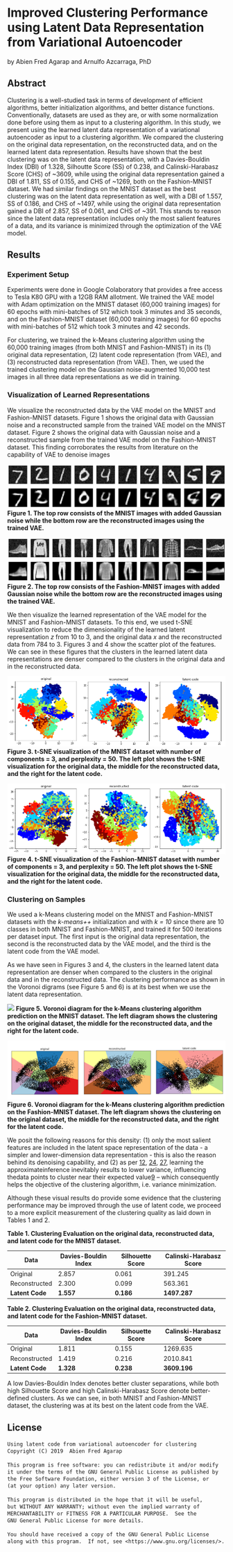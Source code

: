 Improved Clustering Performance using Latent Data Representation from Variational Autoencoder
===

by Abien Fred Agarap and Arnulfo Azcarraga, PhD

## Abstract

Clustering is a well-studied task in terms of development of efficient algorithms, better initialization algorithms, and better distance functions. Conventionally, datasets are used as they are, or with some normalization done before using them as input to a clustering algorithm. In this study, we present using the learned latent data representation of a variational autoencoder as input to a clustering algorithm. We compared the clustering on the original data representation, on the reconstructed data, and on the learned latent data representation. Results have shown that the best clustering was on the latent data representation, with a Davies-Bouldin Index (DBI) of 1.328, Silhoutte Score (SS) of 0.238, and Calinski-Harabasz Score (CHS) of ~3609, while using the original data representation gained a DBI of 1.811, SS of 0.155, and CHS of ~1269, both on the Fashion-MNIST dataset. We had similar findings on the MNIST dataset as the best clustering was on the latent data representation as well, with a DBI of 1.557, SS of 0.186, and CHS of ~1497, while using the original data representation gained a DBI of 2.857, SS of 0.061, and CHS of ~391. This stands to reason since the latent data representation includes only the most salient features of a data, and its variance is minimized through the optimization of the VAE model.

## Results

### Experiment Setup
Experiments were done in Google Colaboratory that provides a free access to Tesla K80 GPU with a 12GB RAM allotment. We trained the VAE model with Adam optimization on the MNIST dataset (60,000 training images) for 60 epochs with mini-batches of 512 which took 3 minutes and 35 seconds, and on the Fashion-MNIST dataset (60,000 training images) for 60 epochs with mini-batches of 512 which took 3 minutes and 42 seconds.

For clustering, we trained the k-Means clustering algorithm using the 60,000 training images (from both MNIST and Fashion-MNIST) in its (1) original data representation, (2) latent code representation (from VAE), and (3) reconstructed data representation (from VAE). Then, we used the trained clustering model on the Gaussian noise-augmented 10,000 test images in all three data representations as we did in training.

### Visualization of Learned Representations

We visualize the reconstructed data by the VAE model on the MNIST and Fashion-MNIST datasets. Figure 1 shows the original data with Gaussian noise and a reconstructed sample from the trained VAE model on the MNIST dataset. Figure 2 shows the original data with Gaussian noise and a reconstructed sample from the trained VAE model on the Fashion-MNIST dataset. This finding corroborates the results from literature on the capability of VAE to denoise images

![](assets/mnist_noise_clean.png)
**Figure 1. The top row consists of the MNIST images with added Gaussian noise while the bottom row are the reconstructed images using the trained VAE.**

![](assets/fmnist_noise_clean.png)
**Figure 2. The top row consists of the Fashion-MNIST images with added Gaussian noise while the bottom row are the reconstructed images using the trained VAE.**

We then visualize the learned representation of the VAE model for the MNIST and Fashion-MNIST datasets. To this end, we used t-SNE visualization to reduce the dimensionality of the learned latent representation _z_ from 10 to 3, and the original data _x_ and the reconstructed data from 784 to 3. Figures 3 and 4 show the scatter plot of the features. We can see in these figures that the clusters in the learned latent data representations are denser compared to the clusters in the original data and in the reconstructed data.

![](assets/tsne_mnist.png)
**Figure 3. t-SNE visualization of the MNIST dataset with number of components = 3, and perplexity = 50. The left plot shows the t-SNE visualization for the original data, the middle for the reconstructed data, and the right for the latent code.**

![](assets/tsne_fmnist.png)
**Figure 4. t-SNE visualization of the Fashion-MNIST dataset with number of components = 3, and perplexity = 50. The left plot shows the t-SNE visualization for the original data, the middle for the reconstructed data, and the right for the latent code.**

### Clustering on Samples

We used a k-Means clustering model on the MNIST and Fashion-MNIST datasets with the *k-means++* initialization and with _k = 10_ since there are 10 classes in both MNIST and Fashion-MNIST, and trained it for 500 iterations per dataset input. The first input is the original data representation, the second is the reconstructed data by the VAE model, and the third is the latent code from the VAE model.

As we have seen in Figures 3 and 4, the clusters in the learned latent data representation are denser when compared to the clusters in the original data and in the reconstructed data. The clustering performance as shown in the Voronoi digrams (see Figure 5 and 6) is at its best when we use the latent data representation.

![](assets/clustering_mnist.png)
**Figure 5. Voronoi diagram for the k-Means clustering algorithm prediction on the MNIST dataset. The left diagram shows the clustering on the original dataset, the middle for the reconstructed data, and the right for the latent code.**

![](assets/clustering_fmnist.png)
**Figure 6. Voronoi diagram for the k-Means clustering algorithm prediction on the Fashion-MNIST dataset. The left diagram shows the clustering on the original dataset, the middle for the reconstructed data, and the right for the latent code.**

We posit the following reasons for this density: (1) only the most salient features are included in the latent space representation of the data - a simpler and lower-dimension data representation - this is also the reason behind its denoising capability, and (2) as per [12](https://arxiv.org/abs/1312.6114), [24](https://arxiv.org/abs/1401.0118), [27](https://projecteuclid.org/euclid.ba/1386166315), learning  the approximateinference inevitably results to lower variance, influencing thedata points to cluster near their expected value[9](https://www.deeplearningbook.org/) – which consequently helps the objective of the clustering algorithm, i.e. variance minimization.

Although these visual results do provide some evidence that the clustering performance may be improved through the use of latent code, we proceed to a more explicit measurement of the clustering quality as laid down in Tables 1 and 2.

**Table 1. Clustering Evaluation on the original data, reconstructed data, and latent code for the MNIST dataset.**

|Data|Davies-Bouldin Index|Silhouette Score|Calinski-Harabasz Score|
|----|--------------------|----------------|-----------------------|
|Original|2.857|0.061|391.245|
|Reconstructed|2.300|0.099|563.361|
|**Latent Code**|**1.557**|**0.186**|**1497.287**|

**Table 2. Clustering Evaluation on the original data, reconstructed data, and latent code for the Fashion-MNIST dataset.**

|Data|Davies-Bouldin Index|Silhouette Score|Calinski-Harabasz Score|
|----|--------------------|----------------|-----------------------|
|Original|1.811|0.155|1269.635|
|Reconstructed|1.419|0.216|2010.841|
|**Latent Code**|**1.328**|**0.238**|**3609.196**|

A low Davies-Bouldin Index denotes better cluster separations, while both high Silhouette Score and high Calinski-Harabasz Score denote better-defined clusters. As we can see, in both MNIST and Fashion-MNIST dataset, the clustering was at its best on the latent code from the VAE.

## License

```
Using latent code from variational autoencoder for clustering
Copyright (C) 2019  Abien Fred Agarap

This program is free software: you can redistribute it and/or modify
it under the terms of the GNU General Public License as published by
the Free Software Foundation, either version 3 of the License, or
(at your option) any later version.

This program is distributed in the hope that it will be useful,
but WITHOUT ANY WARRANTY; without even the implied warranty of
MERCHANTABILITY or FITNESS FOR A PARTICULAR PURPOSE.  See the
GNU General Public License for more details.

You should have received a copy of the GNU General Public License
along with this program.  If not, see <https://www.gnu.org/licenses/>.
```
